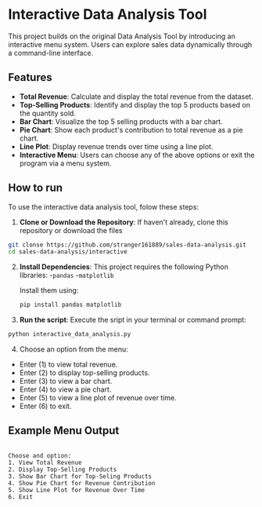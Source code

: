 # Interactive Data Analysis Tool

This project builds on the original Data Analysis Tool by introducing an interactive menu system. Users can explore sales data dynamically through a command-line interface.

## Features
- **Total Revenue**: Calculate and display the total revenue from the dataset.
- **Top-Selling Products**: Identify and display the top 5 products based on the quantity sold.
- **Bar Chart**: Visualize the top 5 selling products with a bar chart.
- **Pie Chart**: Show each product's contribution to total revenue as a pie chart.
- **Line Plot**: Display revenue trends over time using a line plot.
- **Interactive Menu**: Users can choose any of the above options or exit the program via a menu system.

## How to run
To use the interactive data analysis tool, folow these steps:

1. **Clone or Download the Repository**:
    If haven't already, clone this repository or download the files
```bash
git clonse https://github.com/stranger161889/sales-data-analysis.git
cd sales-data-analysis/interactive
```
2. **Install Dependencies**:
    This project requires the following Python libraries:
    -`pandas`
    -`matplotlib`
    
    Install them using:
    ```bash
    pip install pandas matplotlib
    ```

3. **Run the script**:
    Execute the sript in your terminal or command prompt:
```bash
python interactive_data_analysis.py
```

4. Choose an option from the menu:
- Enter (1) to view total revenue.
- Enter (2) to display top-selling products.
- Enter (3) to view a bar chart.
- Enter (4) to view a pie chart.
- Enter (5) to view a line plot of revenue over time.
- Enter (6) to exit.

## Example Menu Output
```plaintext

Choose and option:
1. View Total Revenue
2. Display Top-Selling Products
3. Show Bar Chart for Top-Seling Products
4. Show Pie Chart for Revenue Contribution
5. Show Line Plot for Revenue Over Time
6. Exit